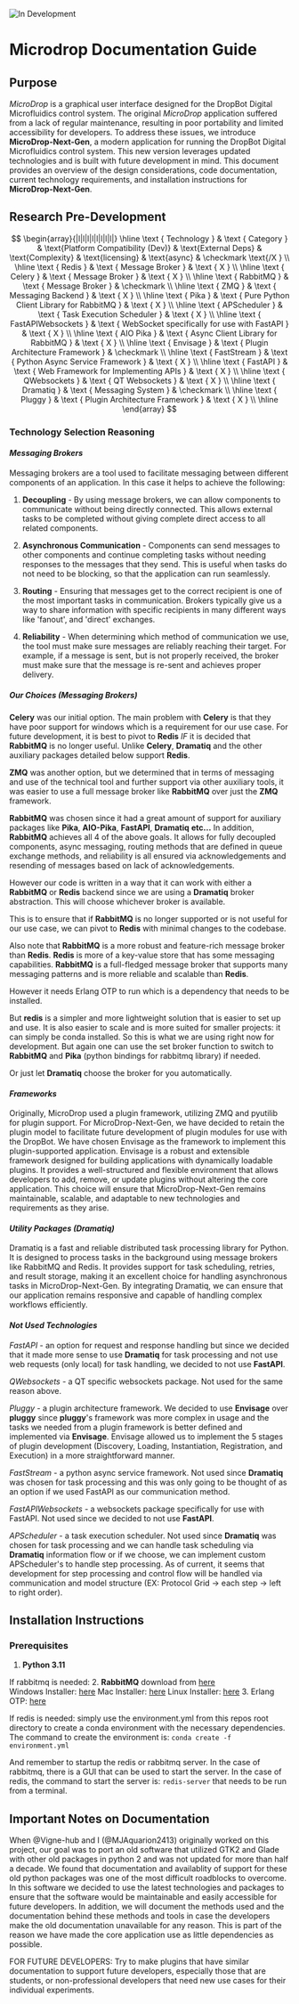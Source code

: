 ![In Development](https://img.shields.io/badge/status-in_development-yellow)

# **Microdrop Documentation Guide**

## **Purpose**

*MicroDrop* is a graphical user interface designed for the DropBot Digital Microfluidics control system. The original *MicroDrop* application suffered from a lack of regular maintenance, resulting in poor portability and limited accessibility for developers. To address these issues, we introduce **MicroDrop-Next-Gen**, a modern application for running the DropBot Digital Microfluidics control system. This new version leverages updated technologies and is built with future development in mind. This document provides an overview of the design considerations, code documentation, current technology requirements, and installation instructions for **MicroDrop-Next-Gen**.


## **Research Pre-Development**
$$
\begin{array}{|l|l|l|l|l|l|l|l|}
\hline \text { Technology } & \text { Category } & \text{Platform Compatibility (Dev)} & \text{External Deps} & \text{Complexity} & \text{licensing} & \text{async} & \checkmark \text{/X } \\
\hline \text { Redis } & \text { Message Broker } & \text { X } \\
\hline \text { Celery } & \text { Message Broker } & \text { X } \\
\hline \text { RabbitMQ } & \text { Message Broker } & \checkmark \\
\hline \text { ZMQ } & \text { Messaging Backend } & \text { X } \\
\hline \text { Pika } & \text { Pure Python Client Library for RabbitMQ } & \text { X } \\
\hline \text { APScheduler } & \text { Task Execution Scheduler } & \text { X } \\
\hline \text { FastAPIWebsockets } & \text { WebSocket specifically for use with FastAPI } & \text { X } \\
\hline \text { AIO Pika } & \text { Async Client Library for RabbitMQ } & \text { X } \\
\hline \text { Envisage } & \text { Plugin Architecture Framework } & \checkmark \\
\hline \text { FastStream } & \text { Python Async Service Framework } & \text { X } \\
\hline \text { FastAPI } & \text { Web Framework for Implementing APIs } & \text { X } \\
\hline \text { QWebsockets } & \text { QT Websockets } & \text { X } \\
\hline \text { Dramatiq } & \text { Messaging System } & \checkmark \\
\hline \text { Pluggy } & \text { Plugin Architecture Framework } & \text { X } \\
\hline
\end{array}
$$


### **Technology Selection Reasoning**

#### *Messaging Brokers*
Messaging brokers are a tool used to facilitate messaging between different components of an application. In this case it helps to achieve the following:

1. **Decoupling** - By using message brokers, we can allow components to communicate without being directly connected. This allows external tasks to be completed without giving complete direct access to all related components.

2. **Asynchronous Communication** - Components can send messages to other components and continue completing tasks without needing responses to the messages that they send. This is useful when tasks do not need to be blocking, so that the application can run seamlessly.

3. **Routing** - Ensuring that messages get to the correct recipient is one of the most important tasks in communication. Brokers typically give us a way to share information with specific recipients in many different ways like 'fanout', and 'direct' exchanges.

4. **Reliability** - When determining which method of communication we use, the tool must make sure messages are reliably reaching their target. For example, if a message is sent, but is not properly received, the broker must make sure that the message is re-sent and achieves proper delivery.

##### *Our Choices (Messaging Brokers)*

**Celery** was our initial option. The main problem with **Celery** is that they have poor support for windows which is a requirement for our use case. For future development, it is best to pivot to **Redis** *IF* it is decided that **RabbitMQ** is no longer useful. Unlike **Celery**, **Dramatiq** and the other auxiliary packages detailed below support **Redis**.

**ZMQ** was another option, but we determined that in terms of messaging and use of the technical tool and further support via other auxiliary tools, it was easier to use a full message broker like **RabbitMQ** over just the **ZMQ** framework.

**RabbitMQ** was chosen since it had a great amount of support for auxiliary packages like **Pika**, **AIO-Pika**, **FastAPI**, **Dramatiq** **etc...** In addition, **RabbitMQ** achieves all 4 of the above goals. It allows for fully decoupled components, async messaging, routing methods that are defined in queue exchange methods, and reliability is all ensured via acknowledgements and resending of messages based on lack of acknowledgements.

However our code is written in a way that it can work with either a **RabbitMQ** or **Redis** backend since we are using a **Dramatiq** broker abstraction.
This will choose whichever broker is available.

This is to ensure that if **RabbitMQ** is no longer supported or is not useful for our use case, we can pivot to **Redis** with minimal changes to the codebase.

Also note that **RabbitMQ** is a more robust and feature-rich message broker than **Redis**. **Redis** is more of a key-value store that has some messaging capabilities. **RabbitMQ** is a full-fledged message broker that supports many messaging patterns and is more reliable and scalable than **Redis**.

However it needs Erlang OTP to run which is a dependency that needs to be installed.

But **redis** is a simpler and more lightweight solution that is easier to set up and use. It is also easier to scale and is more suited for smaller projects:
it can simply be conda installed. So this is what we are using right now for development. But again one can use the set broker function to switch to **RabbitMQ** and **Pika** (python bindings for rabbitmq library) if needed.

Or just let **Dramatiq** choose the broker for you automatically.

#### *Frameworks*

Originally, MicroDrop used a plugin framework, utilizing ZMQ and pyutilib for plugin support. For MicroDrop-Next-Gen, we have decided to retain the plugin model to facilitate future development of plugin modules for use with the DropBot. We have chosen Envisage as the framework to implement this plugin-supported application. Envisage is a robust and extensible framework designed for building applications with dynamically loadable plugins. It provides a well-structured and flexible environment that allows developers to add, remove, or update plugins without altering the core application. This choice will ensure that MicroDrop-Next-Gen remains maintainable, scalable, and adaptable to new technologies and requirements as they arise.

#### *Utility Packages (Dramatiq)*

Dramatiq is a fast and reliable distributed task processing library for Python. It is designed to process tasks in the background using message brokers like RabbitMQ and Redis. It provides support for task scheduling, retries, and result storage, making it an excellent choice for handling asynchronous tasks in MicroDrop-Next-Gen. By integrating Dramatiq, we can ensure that our application remains responsive and capable of handling complex workflows efficiently.

#### *Not Used Technologies*

*FastAPI* - an option for request and response handling but since we decided that it made more sense to use **Dramatiq** for task processing and not use web requests (only local) for task handling, we decided to not use **FastAPI**.

*QWebsockets* - a QT specific websockets package. Not used for the same reason above.

*Pluggy* - a plugin architecture framework. We decided to use **Envisage** over **pluggy** since **pluggy**'s framework was more complex in usage and the tasks we needed from a plugin framework is better defined and implemented via **Envisage**. Envisage allowed us to implement the 5 stages of plugin development (Discovery, Loading, Instantiation, Registration, and Execution) in a more straightforward manner.

*FastStream* - a python async service framework. Not used since **Dramatiq** was chosen for task processing and this was only going to be thought of as an option if we used FastAPI as our communication method.

*FastAPIWebsockets* - a websockets package specifically for use with FastAPI. Not used since we decided to not use **FastAPI**.

*APScheduler* - a task execution scheduler. Not used since **Dramatiq** was chosen for task processing and we can handle task scheduling via **Dramatiq** information flow or if we choose, we can implement custom APScheduler's to handle step processing. As of current, it seems that development for step processing and control flow will be handled via communication and model structure (EX: Protocol Grid -> each step -> left to right order).

## **Installation Instructions**

### **Prerequisites**

1. **Python 3.11** 

If rabbitmq is needed:
2. **RabbitMQ** download from [here](https://www.rabbitmq.com/download.html)  
   Windows Installer: [here](https://www.rabbitmq.com/docs/install-windows)
   Mac Installer: [here](https://www.rabbitmq.com/install-homebrew.html)
   Linux Installer: [here](https://www.rabbitmq.com/install-debian.html)
3. Erlang OTP: [here](https://www.erlang.org/downloads)

If redis is needed:
simply use the environment.yml from this repos root directory to create a conda environment with the necessary dependencies.
The command to create the environment is:
```conda create -f environment.yml```

And remember to startup the redis or rabbitmq server. In the case of rabbitmq, there is a GUI that can be used to start the server. In the case of redis, the command to start the server is:
```redis-server``` that needs to be run from a terminal. 


## **Important Notes on Documentation**

When @Vigne-hub and I (@MJAquarion2413) originally worked on this project, our goal was to port an old software that utilized GTK2 and Glade with other old packages in python 2 and was not updated for more than half a decade. We found that documentation and availablity of support for these old python packages was one of the most difficult roadblocks to overcome. In this software we decided to use the latest technologies and packages to ensure that the software would be maintainable and easily accessible for future developers. In addition, we will document the methods used and the documentation behind these methods and tools in case the developers make the old documentation unavailable for any reason. This is part of the reason we have made the core application use as little dependencies as possible. 

FOR FUTURE DEVELOPERS: Try to make plugins that have similar documentation to support future developers, especially those that are students, or non-professional developers that need new use cases for their individual experiments.
